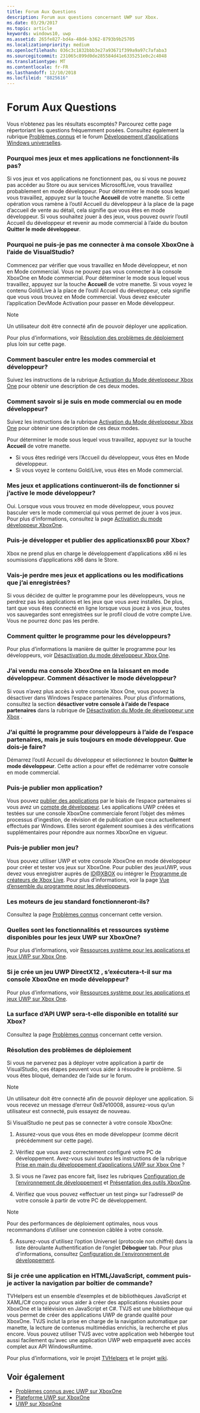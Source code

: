 ```yaml
---
title: Forum Aux Questions
description: Forum aux questions concernant UWP sur Xbox.
ms.date: 03/29/2017
ms.topic: article
keywords: windows10, uwp
ms.assetid: 265fe827-bd4a-48d4-b362-8793b9b25705
ms.localizationpriority: medium
ms.openlocfilehash: 036c3c1832bbb3e27a93671f399a9a97c7afaba3
ms.sourcegitcommit: 231065c899d0de285584d41e6335251e0c2c4048
ms.translationtype: MT
ms.contentlocale: fr-FR
ms.lasthandoff: 12/10/2018
ms.locfileid: "8825616"
---
```

# <a name="frequently-asked-questions"></a>Forum Aux Questions

Vous n’obtenez pas les résultats escomptés? Parcourez cette page répertoriant les questions fréquemment posées. Consultez également la rubrique [Problèmes connus](known-issues.md) et le forum [Développement d’applications Windows universelles](https://go.microsoft.com/fwlink/?linkid=839446). 

### <a name="why-arent-my-games-and-apps-working"></a>Pourquoi mes jeux et mes applications ne fonctionnent-ils pas?

Si vos jeux et vos applications ne fonctionnent pas, ou si vous ne pouvez pas accéder au Store ou aux services MicrosoftLive, vous travaillez probablement en mode développeur. Pour déterminer le mode sous lequel vous travaillez, appuyez sur la touche **Accueil** de votre manette. Si cette opération vous ramène à l’outil Accueil du développeur à la place de la page d’accueil de vente au détail, cela signifie que vous êtes en mode développeur. Si vous souhaitez jouer à des jeux, vous pouvez ouvrir l’outil Accueil du développeur et revenir au mode commercial à l’aide du bouton **Quitter le mode développeur**.

### <a name="why-cant-i-connect-to-my-xbox-one-using-visual-studio"></a>Pourquoi ne puis-je pas me connecter à ma console XboxOne à l’aide de VisualStudio?

Commencez par vérifier que vous travaillez en Mode développeur, et non en Mode commercial. Vous ne pouvez pas vous connecter à la console XboxOne en Mode commercial. Pour déterminer le mode sous lequel vous travaillez, appuyez sur la touche **Accueil** de votre manette. Si vous voyez le contenu Gold/Live à la place de l’outil Accueil du développeur, cela signifie que vous vous trouvez en Mode commercial. Vous devez exécuter l’application DevMode Activation pour passer en Mode développeur.

> [!NOTE]
> Un utilisateur doit être connecté afin de pouvoir déployer une application.

Pour plus d’informations, voir [Résolution des problèmes de déploiement](#fixing-deployment-failures) plus loin sur cette page.

### <a name="how-do-i-switch-between-retail-mode-and-developer-mode"></a>Comment basculer entre les modes commercial et développeur?

Suivez les instructions de la rubrique [Activation du Mode développeur Xbox One](devkit-activation.md) pour obtenir une description de ces deux modes.

### <a name="how-do-i-know-if-i-am-in-retail-mode-or-developer-mode"></a>Comment savoir si je suis en mode commercial ou en mode développeur?

Suivez les instructions de la rubrique [Activation du Mode développeur Xbox One](devkit-activation.md) pour obtenir une description de ces deux modes. 

Pour déterminer le mode sous lequel vous travaillez, appuyez sur la touche **Accueil** de votre manette. 
- Si vous êtes redirigé vers l’Accueil du développeur, vous êtes en Mode développeur.
- Si vous voyez le contenu Gold/Live, vous êtes en Mode commercial.

### <a name="will-my-games-and-apps-still-work-if-i-activate-developer-mode"></a>Mes jeux et applications continueront-ils de fonctionner si j’active le mode développeur?

Oui. Lorsque vous vous trouvez en mode développeur, vous pouvez basculer vers le mode commercial qui vous permet de jouer à vos jeux. Pour plus d’informations, consultez la page [Activation du mode développeur XboxOne](devkit-activation.md). 

### <a name="can-i-develop-and-publish-x86-apps-for-xbox"></a>Puis-je développer et publier des applicationsx86 pour Xbox?
Xbox ne prend plus en charge le développement d’applications x86 ni les soumissions d’applications x86 dans le Store. 

### <a name="will-i-lose-my-games-and-apps-or-saved-changes"></a>Vais-je perdre mes jeux et applications ou les modifications que j’ai enregistrées?

Si vous décidez de quitter le programme pour les développeurs, vous ne perdrez pas les applications et les jeux que vous avez installés. De plus, tant que vous êtes connecté en ligne lorsque vous jouez à vos jeux, toutes vos sauvegardes sont enregistrées sur le profil cloud de votre compte Live. Vous ne pourrez donc pas les perdre.

### <a name="how-do-i-leave-the-developer-program"></a>Comment quitter le programme pour les développeurs?

Pour plus d’informations la manière de quitter le programme pour les développeurs, voir [Désactivation du mode développeur Xbox One](devkit-deactivation.md).

### <a name="i-sold-my-xbox-one-and-left-it-in-developer-mode-how-do-i-deactivate-developer-mode"></a>J’ai vendu ma console XboxOne en la laissant en mode développeur. Comment désactiver le mode développeur?

Si vous n’avez plus accès à votre console Xbox One, vous pouvez la désactiver dans Windows l’espace partenaires. Pour plus d’informations, consultez la section **désactiver votre console à l’aide de l’espace partenaires** dans la rubrique de [Désactivation du Mode de développeur une Xbox](devkit-deactivation.md#deactivate-your-console-using-partner-center) . 

### <a name="i-left-the-developer-program-using-partner-center-but-im-in-still-developer-mode-what-do-i-do"></a>J’ai quitté le programme pour développeurs à l’aide de l’espace partenaires, mais je suis toujours en mode développeur. Que dois-je faire?

Démarrez l’outil Accueil du développeur et sélectionnez le bouton **Quitter le mode développeur**. Cette action a pour effet de redémarrer votre console en mode commercial. 

### <a name="can-i-publish-my-app"></a>Puis-je publier mon application?

Vous pouvez [publier des applications](../publish/index.md) par le biais de l’espace partenaires si vous avez un [compte de développeur](https://developer.microsoft.com/store/register). Les applications UWP créées et testées sur une console XboxOne commerciale feront l’objet des mêmes processus d’ingestion, de révision et de publication que ceux actuellement effectués par Windows. Elles seront également soumises à des vérifications supplémentaires pour répondre aux normes XboxOne en vigueur.

### <a name="can-i-publish-my-game"></a>Puis-je publier mon jeu?

Vous pouvez utiliser UWP et votre console XboxOne en mode développeur pour créer et tester vos jeux sur XboxOne. Pour publier des jeuxUWP, vous devez vous enregistrer auprès de [ID@XBOX](http://www.xbox.com/Developers/id) ou intégrer le [Programme de créateurs de Xbox Live](https://developer.microsoft.com/games/xbox/xboxlive/creator). Pour plus d’informations, voir la page [Vue d’ensemble du programme pour les développeurs](https://developer.microsoft.com/games/xbox/docs/xboxlive/get-started/developer-program-overview.html).

### <a name="will-the-standard-game-engines-work"></a>Les moteurs de jeu standard fonctionneront-ils?

Consultez la page [Problèmes connus](known-issues.md) concernant cette version.

### <a name="what-capabilities-and-system-resources-are-available-to-uwp-games-on-xbox-one"></a>Quelles sont les fonctionnalités et ressources système disponibles pour les jeux UWP sur XboxOne? 

Pour plus d’informations, voir [Ressources système pour les applications et jeux UWP sur Xbox One](system-resource-allocation.md).

### <a name="if-i-create-a-directx-12-uwp-game-will-it-run-on-my-xbox-one-in-developer-mode"></a>Si je crée un jeu UWP DirectX12 , s’exécutera-t-il sur ma console XboxOne en mode développeur?

Pour plus d’informations, voir [Ressources système pour les applications et jeux UWP sur Xbox One](system-resource-allocation.md).

### <a name="will-the-entire-uwp-api-surface-be-available-on-xbox"></a>La surface d’API UWP sera-t-elle disponible en totalité sur Xbox?

Consultez la page [Problèmes connus](known-issues.md) concernant cette version.

### <a name="fixing-deployment-failures"></a>Résolution des problèmes de déploiement

Si vous ne parvenez pas à déployer votre application à partir de VisualStudio, ces étapes peuvent vous aider à résoudre le problème. Si vous êtes bloqué, demandez de l’aide sur le forum.

> [!NOTE]
> Un utilisateur doit être connecté afin de pouvoir déployer une application. Si vous recevez un message d’erreur 0x87e10008, assurez-vous qu’un utilisateur est connecté, puis essayez de nouveau.

Si VisualStudio ne peut pas se connecter à votre console XboxOne:

1. Assurez-vous que vous êtes en mode développeur (comme décrit précédemment sur cette page).
2. Vérifiez que vous avez correctement configuré votre PC de développement. Avez-vous suivi *toutes* les instructions de la rubrique [Prise en main du développement d’applications UWP sur Xbox One](getting-started.md) ? 

3. Si vous ne l’avez pas encore fait, lisez les rubriques [Configuration de l’environnement de développement](development-environment-setup.md) et [Présentation des outils XboxOne](introduction-to-xbox-tools.md).

4. Vérifiez que vous pouvez «effectuer un test ping» sur l’adresseIP de votre console à partir de votre PC de développement.
  > [!NOTE]
  > Pour des performances de déploiement optimales, nous vous recommandons d’utiliser une connexion câblée à votre console.

5. Assurez-vous d'utilisez l’option Universel (protocole non chiffré) dans la liste déroulante Authentification de l’onglet **Déboguer** tab. Pour plus d'informations, consultez [Configuration de l'environnement de développement](development-environment-setup.md).


### <a name="if-im-building-an-app-using-htmljavascript-how-do-i-enable-gamepad-navigation"></a>Si je crée une application en HTML/JavaScript, comment puis-je activer la navigation par boîtier de commande?

TVHelpers est un ensemble d’exemples et de bibliothèques JavaScript et XAML/C# conçu pour vous aider à créer des applications réussies pour XboxOne et la télévision en JavaScript et C#. TVJS est une bibliothèque qui vous permet de créer des applications UWP de grande qualité pour XboxOne. TVJS inclut la prise en charge de la navigation automatique par manette, la lecture de contenus multimédias enrichis, la recherche et plus encore. Vous pouvez utiliser TVJS avec votre application web hébergée tout aussi facilement qu’avec une application UWP web empaqueté avec accès complet aux API WindowsRuntime.

Pour plus d’informations, voir le projet [TVHelpers](https://github.com/Microsoft/TVHelpers) et le projet [wiki](https://github.com/Microsoft/TVHelpers/wiki).

## <a name="see-also"></a>Voir également
- [Problèmes connus avec UWP sur XboxOne](known-issues.md)
- [Plateforme UWP sur XboxOne](index.md)
- [UWP sur XboxOne](index.md)
